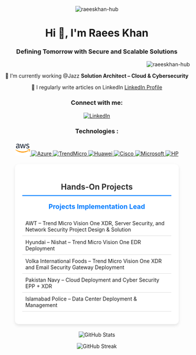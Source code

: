 <p align="center">
    <img src="https://komarev.com/ghpvc/?username=raeeskhan-hub&label=Profile%20views&color=0e75b6&style=flat" alt="raeeskhan-hub" />
</p>
<h1 align="center">Hi 👋, I'm Raees Khan</h1>
<h3 align="center">Defining Tomorrow with Secure and Scalable Solutions</h3>

<div style="text-align: right;">
    <img width="400" src="https://assets-v2.lottiefiles.com/a/f1e1a7d0-1d3d-11ee-91c5-27c399cace92/GFI1KJwTVS.gif" alt="raeeskhan-hub" />
</div>



<p align="center">
    🔭 I’m currently working @Jazz <b>Solution Architect – Cloud & Cybersecurity</b>
</p>

<p align="center">
    📝 I regularly write articles on LinkedIn
    <a href="https://www.linkedin.com/in/raees-khan" target="_blank">LinkedIn Profile</a>
</p>

<h3 align="center">Connect with me:</h3>
<p align="center">
    <a href="https://linkedin.com/in/raees-khan" target="_blank">
        <img src="https://raw.githubusercontent.com/rahuldkjain/github-profile-readme-generator/master/src/images/icons/Social/linked-in-alt.svg" alt="LinkedIn" height="30" width="40" />
    </a>
</p>

<h3 align="center">Technologies :</h3>
<p align="center">
    <a href="https://aws.amazon.com" target="_blank">
        <img src="https://raw.githubusercontent.com/devicons/devicon/master/icons/amazonwebservices/amazonwebservices-original-wordmark.svg" alt="AWS" width="40" height="40" />
    </a>
    <a href="https://azure.microsoft.com/en-in/" target="_blank">
        <img src="https://www.vectorlogo.zone/logos/microsoft_azure/microsoft_azure-icon.svg" alt="Azure" width="40" height="40" />
    </a>
    <a href="https://www.trendmicro.com/en_us/business.html" target="_blank">
        <img src="https://encrypted-tbn0.gstatic.com/images?q=tbn:ANd9GcQop_dskqgvivTywdpgB85Yatu7JoTen5RPjg&s" alt="TrendMicro" width="40" height="40" />
    </a>
    <a href="https://www.huawei.com/en/" target="_blank">
        <img src="https://images.seeklogo.com/logo-png/6/1/huawei-logo-png_seeklogo-68529.png" alt="Huawei" width="40" height="40" />
    </a>
    <a href="https://www.cisco.com/" target="_blank">
        <img src="https://static-00.iconduck.com/assets.00/cisco-icon-2048x2048-yvjuekbj.png" alt="Cisco" width="40" height="40" />
    </a>
    <a href="https://www.microsoft.com/" target="_blank">
        <img src="https://cdn.prod.website-files.com/5ee732bebd9839b494ff27cd/5eef3a3260847d0d2783a76d_Microsoft-Logo-PNG-Transparent-Image.png" alt="Microsoft" width="40" height="40" />
    </a>
    <a href="https://www.hp.com/" target="_blank">
        <img src="https://upload.wikimedia.org/wikipedia/commons/thumb/a/ad/HP_logo_2012.svg/2048px-HP_logo_2012.svg.png" alt="HP" width="40" height="40" />
    </a>
</p>

<div style="width: 80%; max-width: 900px; background: #fff; padding: 20px; border-radius: 10px; box-shadow: 0 4px 8px rgba(0, 0, 0, 0.1); margin: 20px auto;">
    <h2 style="text-align: center; color: #333; border-bottom: 2px solid #007BFF; padding-bottom: 10px;">Hands-On Projects</h2>
    <p style="font-size: 18px; color: #007BFF; font-weight: bold; text-align: center;">Projects Implementation Lead</p>
    <ul style="list-style-type: none; padding: 0;">
        <li style="padding: 8px; border-bottom: 1px solid #ddd;">AWT – Trend Micro Vision One XDR, Server Security, and Network Security Project Design & Solution</li>
        <li style="padding: 8px; border-bottom: 1px solid #ddd;">Hyundai – Nishat – Trend Micro Vision One EDR Deployment</li>
        <li style="padding: 8px; border-bottom: 1px solid #ddd;">Volka International Foods – Trend Micro Vision One XDR and Email Security Gateway Deployment</li>
        <li style="padding: 8px; border-bottom: 1px solid #ddd;">Pakistan Navy – Cloud Deployment and Cyber Security EPP + XDR</li>
        <li style="padding: 8px; border-bottom: 1px solid #ddd;">Islamabad Police – Data Center Deployment & Management</li>
    </ul>
</div>

<p align="center">
    <img src="https://github-readme-stats.vercel.app/api?username=raeeskhan-hub&show_icons=true&locale=en" alt="GitHub Stats" />
</p>
<p align="center">
    <img src="https://github-readme-streak-stats.herokuapp.com/?user=raeeskhan-hub&" alt="GitHub Streak" />
</p>
